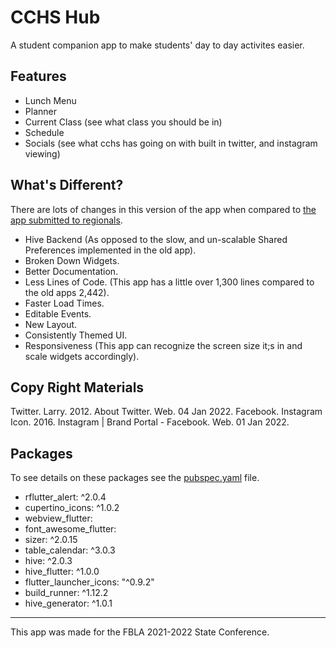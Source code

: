 # CCHS Hub
A student companion app to make students' day to day activites easier.
## Features
- Lunch Menu
- Planner
- Current Class (see what class you should be in)
- Schedule 
- Socials (see what cchs has going on with built in twitter, and instagram viewing)
## What's Different?
There are lots of changes in this version of the app when compared to [the app submitted to regionals](https://github.com/Quantam-Studios/fbla-app-2021-2022).
- Hive Backend (As opposed to the slow, and un-scalable Shared Preferences implemented in the old app).
- Broken Down Widgets.
- Better Documentation.
- Less Lines of Code. (This app has a little over 1,300 lines compared to the old apps 2,442). 
- Faster Load Times.
- Editable Events.
- New Layout.
- Consistently Themed UI.
- Responsiveness (This app can recognize the screen size it;s in and scale widgets accordingly).
## Copy Right Materials
Twitter. Larry. 2012. About Twitter. Web. 04 Jan 2022. Facebook. Instagram Icon. 2016. Instagram | Brand Portal - Facebook. Web. 01 Jan 2022.
## Packages
To see details on these packages see the [pubspec.yaml](https://github.com/Quantam-Studios/CCHS-Hub-Rework-of-fbla-app-2021-2022/blob/master/pubspec.yaml) file.
  - rflutter_alert: ^2.0.4
  - cupertino_icons: ^1.0.2
  - webview_flutter:
  - font_awesome_flutter:
  - sizer: ^2.0.15
  - table_calendar: ^3.0.3
  - hive: ^2.0.3
  - hive_flutter: ^1.0.0
  - flutter_launcher_icons: "^0.9.2"
  - build_runner: ^1.12.2
  - hive_generator: ^1.0.1

___
This app was made for the FBLA 2021-2022 State Conference.
